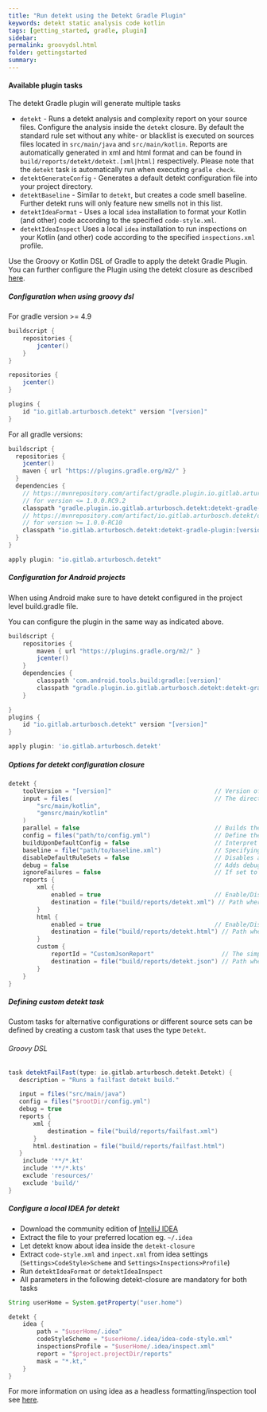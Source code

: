 ```yaml
---
title: "Run detekt using the Detekt Gradle Plugin"
keywords: detekt static analysis code kotlin
tags: [getting_started, gradle, plugin]
sidebar: 
permalink: groovydsl.html
folder: gettingstarted
summary:
---
```


#### <a name="tasks">Available plugin tasks</a>

The detekt Gradle plugin will generate multiple tasks

- `detekt` - Runs a detekt analysis and complexity report on your source files. Configure the analysis inside the 
`detekt` closure. By default the standard rule set without any white- or blacklist is executed on sources files located
 in `src/main/java` and `src/main/kotlin`. Reports are automatically generated in xml and html format and can be 
 found in `build/reports/detekt/detekt.[xml|html]` respectively. Please note that the `detekt` task is automatically 
 run when executing `gradle check`.
- `detektGenerateConfig` - Generates a default detekt configuration file into your project directory.
- `detektBaseline` - Similar to `detekt`, but creates a code smell baseline. Further detekt runs will only feature new smells not in this list.
- `detektIdeaFormat` - Uses a local `idea` installation to format your Kotlin (and other) code according to the specified `code-style.xml`.
- `detektIdeaInspect` Uses a local `idea` installation to run inspections on your Kotlin (and other) code according to the specified `inspections.xml` profile.

Use the Groovy or Kotlin DSL of Gradle to apply the detekt Gradle Plugin. You can further configure the Plugin
using the detekt closure as described [here](#closure).

##### <a name="gradlegroovy">Configuration when using groovy dsl</a>
For gradle version >= 4.9

```groovy
buildscript {
    repositories {
        jcenter()
    }
}

repositories {
    jcenter()
}

plugins {
    id "io.gitlab.arturbosch.detekt" version "[version]"
}
```

For all gradle versions:

```groovy
buildscript {
  repositories {
    jcenter()
    maven { url "https://plugins.gradle.org/m2/" }
  }
  dependencies {
    // https://mvnrepository.com/artifact/gradle.plugin.io.gitlab.arturbosch.detekt/detekt-gradle-plugin 
    // for version <= 1.0.0.RC9.2
    classpath "gradle.plugin.io.gitlab.arturbosch.detekt:detekt-gradle-plugin:[version]"
    // https://mvnrepository.com/artifact/io.gitlab.arturbosch.detekt/detekt-gradle-plugin?repo=gradle-plugins
    // for version >= 1.0.0-RC10
    classpath "io.gitlab.arturbosch.detekt:detekt-gradle-plugin:[version]"
  }
}

apply plugin: "io.gitlab.arturbosch.detekt"
```

##### <a name="gradleandroid">Configuration for Android projects</a>

When using Android make sure to have detekt configured in the project level build.gradle file.

You can configure the plugin in the same way as indicated above.
```groovy
buildscript {
    repositories {
        maven { url "https://plugins.gradle.org/m2/" }
        jcenter()
    }
    dependencies {
        classpath 'com.android.tools.build:gradle:[version]'
        classpath "gradle.plugin.io.gitlab.arturbosch.detekt:detekt-gradle-plugin:[version]"
    }

}
plugins {
    id "io.gitlab.arturbosch.detekt" version "[version]"
}

apply plugin: 'io.gitlab.arturbosch.detekt'
```


##### <a name="closure">Options for detekt configuration closure</a>

```groovy
detekt {
    toolVersion = "[version]"                             // Version of the Detekt CLI that will be used. When unspecified the latest detekt version found will be used. Override to stay on the same version.
    input = files(                                        // The directories where detekt looks for input files. Defaults to `files("src/main/java", "src/main/kotlin")`.
        "src/main/kotlin",
        "gensrc/main/kotlin"
    )
    parallel = false                                      // Builds the AST in parallel. Rules are always executed in parallel. Can lead to speedups in larger projects. `false` by default.
    config = files("path/to/config.yml")                  // Define the detekt configuration(s) you want to use. Defaults to the default detekt configuration.
    buildUponDefaultConfig = false                        // Interpret config files as updates to the default config. `false` by default.
    baseline = file("path/to/baseline.xml")               // Specifying a baseline file. All findings stored in this file in subsequent runs of detekt.
    disableDefaultRuleSets = false                        // Disables all default detekt rulesets and will only run detekt with custom rules defined in plugins passed in with `detektPlugins` configuration. `false` by default.
    debug = false                                         // Adds debug output during task execution. `false` by default.
    ignoreFailures = false                                // If set to `true` the build does not fail when maxIssues or failThreshold count was reached. Defaults to `false`.
    reports {
        xml {
            enabled = true                                // Enable/Disable XML report (default: true)
            destination = file("build/reports/detekt.xml") // Path where XML report will be stored (default: `build/reports/detekt/detekt.xml`)
        }
        html {
            enabled = true                                // Enable/Disable HTML report (default: true)
            destination = file("build/reports/detekt.html") // Path where HTML report will be stored (default: `build/reports/detekt/detekt.html`)
        }
        custom {
            reportId = "CustomJsonReport"                   // The simple class name of your custom report.
            destination = file("build/reports/detekt.json") // Path where report will be stored
        }
    }
}
```

##### <a name="customdetekttask">Defining custom detekt task</a>

Custom tasks for alternative configurations or different source sets can be defined by creating a custom task that
uses the type `Detekt`.

###### Groovy DSL
```groovy
task detektFailFast(type: io.gitlab.arturbosch.detekt.Detekt) {
   description = "Runs a failfast detekt build."

   input = files("src/main/java")
   config = files("$rootDir/config.yml")
   debug = true
   reports {
       xml {
           destination = file("build/reports/failfast.xml")
       }
       html.destination = file("build/reports/failfast.html")
   }
    include '**/*.kt'
    include '**/*.kts'
    exclude 'resources/'
    exclude 'build/'
}
```

##### <a name="idea">Configure a local IDEA for detekt</a>

- Download the community edition of [IntelliJ IDEA](https://www.jetbrains.com/idea/download/)
- Extract the file to your preferred location eg. `~/.idea`
- Let detekt know about idea inside the `detekt-closure`
- Extract `code-style.xml` and `inpect.xml` from idea settings (`Settings>CodeStyle>Scheme` and `Settings>Inspections>Profile`)
- Run `detektIdeaFormat` or `detektIdeaInspect`
- All parameters in the following detekt-closure are mandatory for both tasks

```groovy
String userHome = System.getProperty("user.home")

detekt {
    idea {
        path = "$userHome/.idea"
        codeStyleScheme = "$userHome/.idea/idea-code-style.xml"
        inspectionsProfile = "$userHome/.idea/inspect.xml"
        report = "$project.projectDir/reports"
        mask = "*.kt,"
    }
}
```

For more information on using idea as a headless formatting/inspection tool see [here](https://www.jetbrains.com/help/idea/working-with-intellij-idea-features-from-command-line.html).
